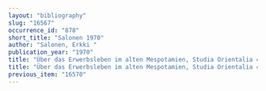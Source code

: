 ```yaml
---
layout: "bibliography"
slug: "16567"
occurrence_id: "878"
short_title: "Salonen 1970"
author: "Salonen, Erkki "
publication_year: "1970"
title: "Über das Erwerbsleben im alten Mespotamien, Studia Orientalia 41 (Helsinki)"
title: "Über das Erwerbsleben im alten Mespotamien, Studia Orientalia 41 (Helsinki)"
previous_item: "16570"
---
```

